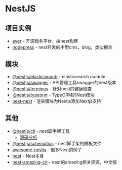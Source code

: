 # NestJS

## 项目实例

- [ever](https://github.com/ever-co/ever) - 开源商务平台，由nest构建
- [nodepress](https://github.com/surmon-china/nodepress) - nest开发的中型cms，blog，类似掘金



## 模块

- [@nestjs/elasticsearch](https://github.com/nestjs/elasticsearch) - elasticsearch module
- [@nestjs/swagger](https://www.npmjs.com/package/@nestjs/swagger) - API管理工具swagger的nest版本
- [@nestjs/terminus](https://www.npmjs.com/package/@nestjs/terminus) - 针对nest的健康检查
- [@nestjs/typeorm](https://www.npmjs.com/package/@nestjs/typeorm) - TypeORM的Nest模块
- [nest-next](https://github.com/kyle-mccarthy/nest-next) - 渲染模块为Nestjs添加Nextjs支持

## 其他


- [@nestjs/cli](https://www.npmjs.com/package/@nestjs/cli) - nest脚手架工具
    - [源码分析](https://github.com/FunnyLiu/nest-cli/tree/readsource)
- [@nestjs/schematics](https://www.npmjs.com/package/@nestjs/schematics) - nest脚手架的模板文件
- [awesome-nestjs](https://github.com/juliandavidmr/awesome-nestjs) - 很多Nest的例子
- [nest](https://github.com/nestjs/nest) - Nest本身
- [nest-amazing-cn](https://docs.nestjs.cn/6/awesome) - nest的amazing相关资源，中文版